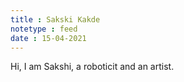 ```yaml
---
title : Sakski Kakde
notetype : feed
date : 15-04-2021
---
```


Hi, I am Sakshi, a roboticit and an artist.
